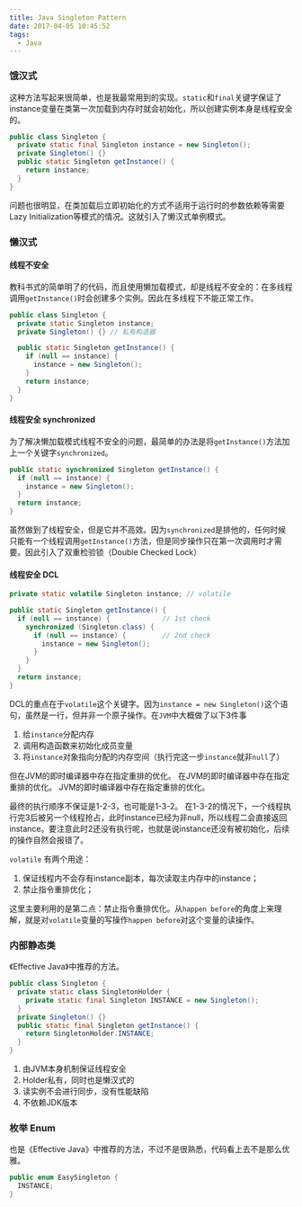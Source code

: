 ```yaml
---
title: Java Singleton Pattern
date: 2017-04-05 10:45:52
tags:
  - Java
---
```


### 饿汉式
这种方法写起来很简单，也是我最常用到的实现。`static`和`final`关键字保证了instance变量在类第一次加载到内存时就会初始化，所以创建实例本身是线程安全的。
``` java
public class Singleton {
  private static final Singleton instance = new Singleton();
  private Singleton() {}
  public static Singleton getInstance() {
    return instance;
  }
}
```
问题也很明显，在类加载后立即初始化的方式不适用于运行时的参数依赖等需要Lazy Initialization等模式的情况。这就引入了懒汉式单例模式。

### 懒汉式
#### 线程不安全
教科书式的简单明了的代码，而且使用懒加载模式，却是线程不安全的：在多线程调用`getInstance()`时会创建多个实例。因此在多线程下不能正常工作。
``` java
public class Singleton {
  private static Singleton instance;
  private Singleton() {} // 私有构造器

  public static Singleton getInstance() {
    if (null == instance) {
      instance = new Singleton();
    }
    return instance;
  }
}
```

#### 线程安全 synchronized
为了解决懒加载模式线程不安全的问题，最简单的办法是将`getInstance()`方法加上一个关键字`synchronized`。
``` java
public static synchronized Singleton getInstance() {
  if (null == instance) {
    instance = new Singleton();
  }
  return instance;
}
```
虽然做到了线程安全，但是它并不高效。因为`synchronized`是排他的，任何时候只能有一个线程调用`getInstance()`方法，但是同步操作只在第一次调用时才需要。因此引入了双重检验锁（Double Checked Lock）

#### 线程安全 DCL
``` java
private static volatile Singleton instance; // volatile

public static Singleton getInstance() {
  if (null == instance) {             // 1st check
    synchronized (Singleton.class) {
      if (null == instance) {         // 2nd check
        instance = new Singleton();
      }
    }
  }
  return instance;
}
```
DCL的重点在于`volatile`这个关键字。因为`instance = new Singleton()`这个语句，虽然是一行，但并非一个原子操作。在`JVM`中大概做了以下3件事
1. 给`instance`分配内存
2. 调用构造函数来初始化成员变量
3. 将`instance`对象指向分配的内存空间（执行完这一步`instance`就非`null`了）

但在JVM的即时编译器中存在指定重排的优化。
在JVM的即时编译器中存在指定重排的优化。
JVM的即时编译器中存在指定重排的优化。

最终的执行顺序不保证是1-2-3，也可能是1-3-2。
在1-3-2的情况下，一个线程执行完3后被另一个线程抢占，此时instance已经为非null，所以线程二会直接返回instance。要注意此时2还没有执行呢，也就是说instance还没有被初始化，后续的操作自然会报错了。

`volatile` 有两个用途：
1. 保证线程内不会存有instance副本，每次读取主内存中的instance；
2. 禁止指令重排优化；

这里主要利用的是第二点：禁止指令重排优化。从`happen before`的角度上来理解，就是对`volatile`变量的写操作`happen before`对这个变量的读操作。

### 内部静态类
《Effective Java》中推荐的方法。
``` java
public class Singleton {
  private static class SingletonHolder {
    private static final Singleton INSTANCE = new Singleton();
  }
  private Singleton() {}
  public static final Singleton getInstance() {
    return SingletonHolder.INSTANCE;
  }
}
```
1. 由JVM本身机制保证线程安全
2. Holder私有，同时也是懒汉式的
3. 读实例不会进行同步，没有性能缺陷
4. 不依赖JDK版本

### 枚举 Enum
也是《Effective Java》中推荐的方法，不过不是很熟悉，代码看上去不是那么优雅。
``` java
public enum EasySingleton {
  INSTANCE;
}
```
